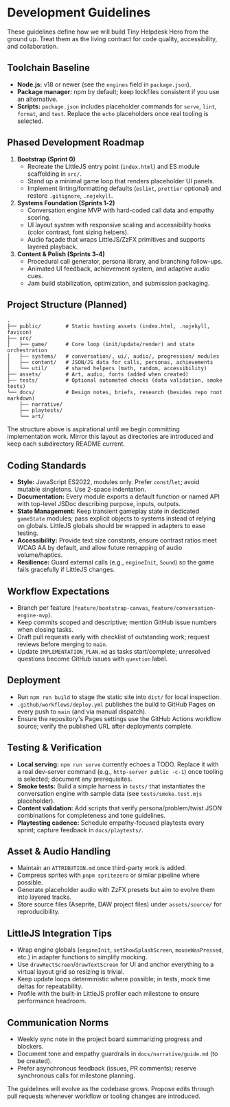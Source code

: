 # Development Guidelines

These guidelines define how we will build Tiny Helpdesk Hero from the ground up. Treat them as the living contract for code quality, accessibility, and collaboration.

## Toolchain Baseline
- **Node.js:** v18 or newer (see the `engines` field in `package.json`).
- **Package manager:** npm by default; keep lockfiles consistent if you use an alternative.
- **Scripts:** `package.json` includes placeholder commands for `serve`, `lint`, `format`, and `test`. Replace the `echo` placeholders once real tooling is selected.

## Phased Development Roadmap
1. **Bootstrap (Sprint 0)**
   - Recreate the LittleJS entry point (`index.html`) and ES module scaffolding in `src/`.
   - Stand up a minimal game loop that renders placeholder UI panels.
   - Implement linting/formatting defaults (`eslint`, `prettier` optional) and restore `.gitignore`, `.nojekyll`.
2. **Systems Foundation (Sprints 1‑2)**
   - Conversation engine MVP with hard-coded call data and empathy scoring.
   - UI layout system with responsive scaling and accessibility hooks (color contrast, font sizing helpers).
   - Audio façade that wraps LittleJS/ZzFX primitives and supports layered playback.
3. **Content & Polish (Sprints 3‑4)**
   - Procedural call generator, persona library, and branching follow-ups.
   - Animated UI feedback, achievement system, and adaptive audio cues.
   - Jam build stabilization, optimization, and submission packaging.

## Project Structure (Planned)
```
.
├── public/        # Static hosting assets (index.html, .nojekyll, favicon)
├── src/
│   ├── game/      # Core loop (init/update/render) and state orchestration
│   ├── systems/   # conversation/, ui/, audio/, progression/ modules
│   ├── content/   # JSON/JS data for calls, personas, achievements
│   └── util/      # shared helpers (math, random, accessibility)
├── assets/        # Art, audio, fonts (added when created)
├── tests/         # Optional automated checks (data validation, smoke tests)
└── docs/          # Design notes, briefs, research (besides repo root markdown)
    ├── narrative/
    ├── playtests/
    └── art/
```
The structure above is aspirational until we begin committing implementation work. Mirror this layout as directories are introduced and keep each subdirectory README current.

## Coding Standards
- **Style:** JavaScript ES2022, modules only. Prefer `const`/`let`; avoid mutable singletons. Use 2-space indentation.
- **Documentation:** Every module exports a default function or named API with top-level JSDoc describing purpose, inputs, outputs.
- **State Management:** Keep transient gameplay state in dedicated `gameState` modules; pass explicit objects to systems instead of relying on globals. LittleJS globals should be wrapped in adapters to ease testing.
- **Accessibility:** Provide text size constants, ensure contrast ratios meet WCAG AA by default, and allow future remapping of audio volume/haptics.
- **Resilience:** Guard external calls (e.g., `engineInit`, `Sound`) so the game fails gracefully if LittleJS changes.

## Workflow Expectations
- Branch per feature (`feature/bootstrap-canvas`, `feature/conversation-engine-mvp`).
- Keep commits scoped and descriptive; mention GitHub issue numbers when closing tasks.
- Draft pull requests early with checklist of outstanding work; request reviews before merging to `main`.
- Update `IMPLEMENTATION_PLAN.md` as tasks start/complete; unresolved questions become GitHub issues with `question` label.

## Deployment
- Run `npm run build` to stage the static site into `dist/` for local inspection.
- `.github/workflows/deploy.yml` publishes the build to GitHub Pages on every push to `main` (and via manual dispatch).
- Ensure the repository's Pages settings use the GitHub Actions workflow source; verify the published URL after deployments complete.

## Testing & Verification
- **Local serving:** `npm run serve` currently echoes a TODO. Replace it with a real dev-server command (e.g., `http-server public -c-1`) once tooling is selected; document any prerequisites.
- **Smoke tests:** Build a simple harness in `tests/` that instantiates the conversation engine with sample data (see `tests/smoke.test.mjs` placeholder).
- **Content validation:** Add scripts that verify persona/problem/twist JSON combinations for completeness and tone guidelines.
- **Playtesting cadence:** Schedule empathy-focused playtests every sprint; capture feedback in `docs/playtests/`.

## Asset & Audio Handling
- Maintain an `ATTRIBUTION.md` once third-party work is added.
- Compress sprites with `pnpm spritezero` or similar pipeline where possible.
- Generate placeholder audio with ZzFX presets but aim to evolve them into layered tracks.
- Store source files (Aseprite, DAW project files) under `assets/source/` for reproducibility.

## LittleJS Integration Tips
- Wrap engine globals (`engineInit`, `setShowSplashScreen`, `mouseWasPressed`, etc.) in adapter functions to simplify mocking.
- Use `drawRectScreen`/`drawTextScreen` for UI and anchor everything to a virtual layout grid so resizing is trivial.
- Keep update loops deterministic where possible; in tests, mock time deltas for repeatability.
- Profile with the built-in LittleJS profiler each milestone to ensure performance headroom.

## Communication Norms
- Weekly sync note in the project board summarizing progress and blockers.
- Document tone and empathy guardrails in `docs/narrative/guide.md` (to be created).
- Prefer asynchronous feedback (issues, PR comments); reserve synchronous calls for milestone planning.

The guidelines will evolve as the codebase grows. Propose edits through pull requests whenever workflow or tooling changes are introduced.
